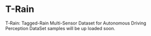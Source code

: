 # T-Rain
T‑Rain: Tagged-Rain Multi-Sensor Dataset for Autonomous Driving Perception
DataSet samples will be up loaded soon.
